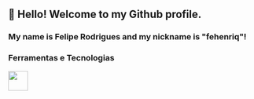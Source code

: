 ## 👋 Hello! Welcome to my Github profile.
### My name is Felipe Rodrigues and my nickname is "fehenriq"!

### Ferramentas e Tecnologias

<img src="https://cdn.jsdelivr.net/gh/devicons/devicon/icons/git/git-original.svg" width="40" height="40"/>
